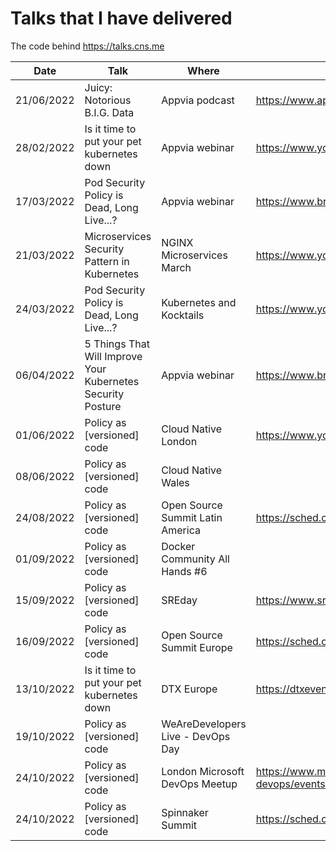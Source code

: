 # Talks that I have delivered

The code behind https://talks.cns.me

| Date       | Talk                                                        | Where                             | Link                                                             |
| ---------- | ----------------------------------------------------------- | --------------------------------- | ---------------------------------------------------------------- |
| 21/06/2022 | Juicy: Notorious B.I.G. Data                                | Appvia podcast                    | https://www.appvia.io/podcast/8901725                            |
| 28/02/2022 | Is it time to put your pet kubernetes down                  | Appvia webinar                    | https://www.youtube.com/watch?v=4YA9sC6Z1YQ                      |
| 17/03/2022 | Pod Security Policy is Dead, Long Live...?                  | Appvia webinar                    | https://www.brighttalk.com/webcast/18932/535753                  |
| 21/03/2022 | Microservices Security Pattern in Kubernetes                | NGINX Microservices March         | https://www.youtube.com/watch?v=k1TYMMxgldY                      |
| 24/03/2022 | Pod Security Policy is Dead, Long Live...?                  | Kubernetes and Kocktails          | https://www.youtube.com/watch?v=C5ohERIhlrY                      |
| 06/04/2022 | 5 Things That Will Improve Your Kubernetes Security Posture | Appvia webinar                    | https://www.brighttalk.com/webcast/18932/528461                  |
| 01/06/2022 | Policy as [versioned] code                                  | Cloud Native London               | https://www.youtube.com/watch?v=kujkYxU8HoM                      |
| 08/06/2022 | Policy as [versioned] code                                  | Cloud Native Wales                |                                                                  |
| 24/08/2022 | Policy as [versioned] code                                  | Open Source Summit Latin America  | https://sched.co/15Bqa                                           |
| 01/09/2022 | Policy as [versioned] code                                  | Docker Community All Hands #6     |                                                                  |
| 15/09/2022 | Policy as [versioned] code                                  | SREday                            | https://www.sreday.com                                           |
| 16/09/2022 | Policy as [versioned] code                                  | Open Source Summit Europe         | https://sched.co/15z1I                                           |
| 13/10/2022 | Is it time to put your pet kubernetes down                  | DTX Europe                        | https://dtxevents.io/europe/en/page/dtx-europe                   |
| 19/10/2022 | Policy as [versioned] code                                  | WeAreDevelopers Live - DevOps Day |                                                                  |
| 24/10/2022 | Policy as [versioned] code                                  | London Microsoft DevOps Meetup    | https://www.meetup.com/london-microsoft-devops/events/287854448/ |
| 24/10/2022 | Policy as [versioned] code                                  | Spinnaker Summit                  | https://sched.co/19kpM                                           |
